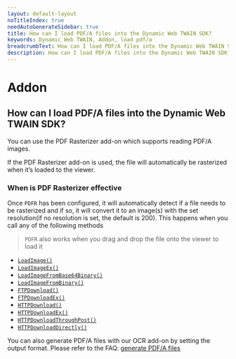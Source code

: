 ```yaml
---
layout: default-layout
noTitleIndex: true
needAutoGenerateSidebar: true
title: How can I load PDF/A files into the Dynamic Web TWAIN SDK?
keywords: Dynamic Web TWAIN, Addon, load pdf/a
breadcrumbText: How can I load PDF/A files into the Dynamic Web TWAIN SDK?
description: How can I load PDF/A files into the Dynamic Web TWAIN SDK?
---
```


# Addon

## How can I load PDF/A files into the Dynamic Web TWAIN SDK?

You can use the PDF Rasterizer add-on which supports reading PDF/A images.

If the PDF Rasterizer add-on is used, the file will automatically be rasterized when it’s loaded to the viewer.

### When is PDF Rasterizer effective

Once `PDFR` has been configured, it will automatically detect if a file needs to be rasterized and if so, it will convert it to an image(s) with the set resolution(if no resolution is set, the default is 200). This happens when you call any of the following methods

> `PDFR` also works when you drag and drop the file onto the viewer to load it

- [ `LoadImage()` ]({{site.info}}api/WebTwain_IO.html#loadimage)
- [ `LoadImageEx()` ]({{site.info}}api/WebTwain_IO.html#loadimageex)
- [ `LoadImageFromBase64Binary()` ]({{site.info}}api/WebTwain_IO.html#loadimagefrombase64binary)
- [ `LoadImageFromBinary()` ]({{site.info}}api/WebTwain_IO.html#loadimagefrombinary)
- [ `FTPDownload()` ]({{site.info}}api/WebTwain_IO.html#ftpdownload)
- [ `FTPDownloadEx()` ]({{site.info}}api/WebTwain_IO.html#ftpdownloadex)
- [ `HTTPDownload()` ]({{site.info}}api/WebTwain_IO.html#httpdownload)
- [ `HTTPDownloadEx()` ]({{site.info}}api/WebTwain_IO.html#httpdownloadex)
- [ `HTTPDownloadThroughPost()` ]({{site.info}}api/WebTwain_IO.html#httpdownloadthroughpost)
- [ `HTTPDownloadDirectly()` ]({{site.info}}api/WebTwain_IO.html#httpdownloaddirectly)

You can also generate PDF/A files with our OCR add-on by setting the output format. Please refer to the FAQ: [generate PDF/A files]({{site.faq}}/generate-pdf-files.html)
